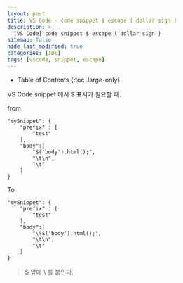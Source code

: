 ```yaml
---
layout: post
title: VS Code - code snippet $ escape ( dollar sign )
description: >
  [VS Code] code snippet $ escape ( dollar sign )
sitemap: false
hide_last_modified: true
categories: [IDE]
tags: [vscode, snippet, escape]
---
```


- Table of Contents
{:toc .large-only}

VS Code snippet 에서 $ 표시가 필요할 때.

from

```
"mySnippet": {
	"prefix" : [
    	"test"
    ],
    "body":[
    	"$('body').html();",
        "\t\n",
        "\t"
    ]
}
```

To

```
"mySnippet": {
	"prefix" : [
    	"test"
    ],
    "body":[
    	"\\$('body').html();",
        "\t\n",
        "\t"
    ]
}
```

> $ 앞에 \\ 를 붙인다.
